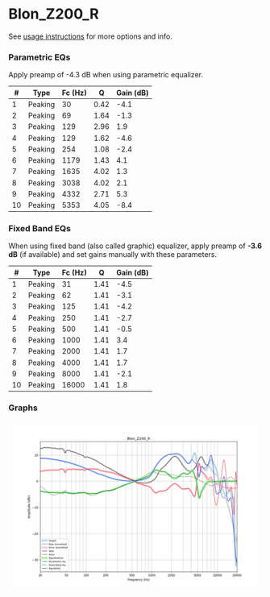 # Blon_Z200_R
See [usage instructions](https://github.com/jaakkopasanen/AutoEq#usage) for more options and info.

### Parametric EQs
Apply preamp of -4.3 dB when using parametric equalizer.

|   # | Type    |   Fc (Hz) |    Q |   Gain (dB) |
|-----|---------|-----------|------|-------------|
|   1 | Peaking |        30 | 0.42 |        -4.1 |
|   2 | Peaking |        69 | 1.64 |        -1.3 |
|   3 | Peaking |       129 | 2.96 |         1.9 |
|   4 | Peaking |       129 | 1.62 |        -4.6 |
|   5 | Peaking |       254 | 1.08 |        -2.4 |
|   6 | Peaking |      1179 | 1.43 |         4.1 |
|   7 | Peaking |      1635 | 4.02 |         1.3 |
|   8 | Peaking |      3038 | 4.02 |         2.1 |
|   9 | Peaking |      4332 | 2.71 |         5.3 |
|  10 | Peaking |      5353 | 4.05 |        -8.4 |

### Fixed Band EQs
When using fixed band (also called graphic) equalizer, apply preamp of **-3.6 dB** (if available) and set gains manually with these parameters.

|   # | Type    |   Fc (Hz) |    Q |   Gain (dB) |
|-----|---------|-----------|------|-------------|
|   1 | Peaking |        31 | 1.41 |        -4.5 |
|   2 | Peaking |        62 | 1.41 |        -3.1 |
|   3 | Peaking |       125 | 1.41 |        -4.2 |
|   4 | Peaking |       250 | 1.41 |        -2.7 |
|   5 | Peaking |       500 | 1.41 |        -0.5 |
|   6 | Peaking |      1000 | 1.41 |         3.4 |
|   7 | Peaking |      2000 | 1.41 |         1.7 |
|   8 | Peaking |      4000 | 1.41 |         1.7 |
|   9 | Peaking |      8000 | 1.41 |        -2.1 |
|  10 | Peaking |     16000 | 1.41 |         1.8 |

### Graphs
![](./Blon_Z200_R.png)
